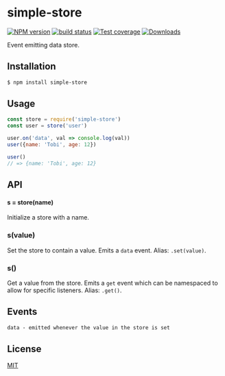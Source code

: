 # simple-store
[![NPM version][npm-image]][npm-url]
[![build status][travis-image]][travis-url]
[![Test coverage][coveralls-image]][coveralls-url]
[![Downloads][downloads-image]][downloads-url]

Event emitting data store.

## Installation
```sh
$ npm install simple-store
```

## Usage
```js
const store = require('simple-store')
const user = store('user')

user.on('data', val => console.log(val))
user({name: 'Tobi', age: 12})

user()
// => {name: 'Tobi', age: 12}
```

## API
#### s = store(name)
Initialize a store with a name.

### s(value)
Set the store to contain a value. Emits a `data` event. Alias: `.set(value)`.

### s()
Get a value from the store. Emits a `get` event which can
be namespaced to allow for specific listeners. Alias: `.get()`.

## Events
```txt
data - emitted whenever the value in the store is set
```

## License
[MIT](https://tldrlegal.com/license/mit-license)

[npm-image]: https://img.shields.io/npm/v/simple-store.svg?style=flat-square
[npm-url]: https://npmjs.org/package/simple-store
[travis-image]: https://img.shields.io/travis/yoshuawuyts/simple-store.svg?style=flat-square
[travis-url]: https://travis-ci.org/yoshuawuyts/simple-store
[coveralls-image]: https://img.shields.io/coveralls/yoshuawuyts/simple-store.svg?style=flat-square
[coveralls-url]: https://coveralls.io/r/yoshuawuyts/simple-store?branch=master
[downloads-image]: http://img.shields.io/npm/dm/simple-store.svg?style=flat-square
[downloads-url]: https://npmjs.org/package/simple-store
